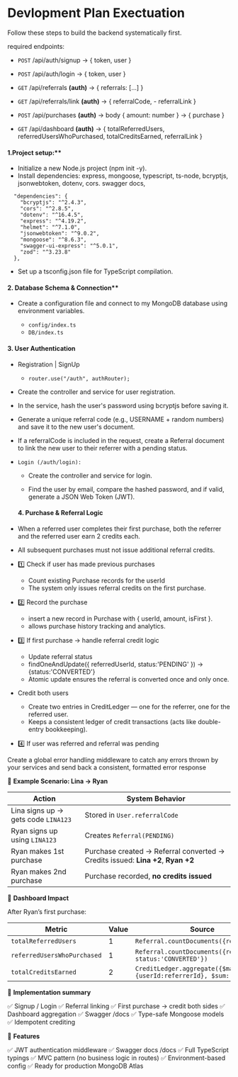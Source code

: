 # Devlopment Plan Exectuation

Follow these steps to build the backend systematically first.

required endpoints:

- `POST` /api/auth/signup → { token, user }  

- `POST` /api/auth/login → { token, user }

- `GET` /api/referrals **(auth)** → { referrals: [...] }

- `GET` /api/referrals/link **(auth)** → { referralCode, - referralLink }

- `POST` /api/purchases **(auth)** 
    → body { amount: number } → { purchase }

- `GET` /api/dashboard **(auth)** 
    → { totalReferredUsers, referredUsersWhoPurchased, totalCreditsEarned, referralLink }

#### 1.Project setup:** 
- Initialize a new Node.js project (npm init -y).
- Install dependencies: express, mongoose, typescript, ts-node, bcryptjs, jsonwebtoken, dotenv, cors. swagger docs, 

```
  "dependencies": {
    "bcryptjs": "^2.4.3",
    "cors": "^2.8.5",
    "dotenv": "^16.4.5",
    "express": "^4.19.2",
    "helmet": "^7.1.0",
    "jsonwebtoken": "^9.0.2",
    "mongoose": "^8.6.3",
    "swagger-ui-express": "^5.0.1",
    "zod": "^3.23.8"
  },

```
- Set up a tsconfig.json file for TypeScript compilation.


####  2. Database Schema & Connection**

- Create a configuration file and connect to my MongoDB database using environment variables.

  - `config/index.ts` 
  - `DB/index.ts`

####  3. User Authentication

- Registration | SignUp
  - `router.use("/auth", authRouter);`

- Create the controller and service for user registration.

- In the service, hash the user's password using bcryptjs before saving it.

- Generate a unique referral code (e.g., USERNAME + random numbers) and save it to the new user's document.

- If a referralCode is included in the request, create a Referral document to link the new user to their referrer with a pending status.


- `Login (/auth/login):`

  - Create the controller and service for login.

  - Find the user by email, compare the hashed password, and if valid, generate a JSON Web Token (JWT).

  ####  4. Purchase & Referral Logic

- When a referred user completes their first purchase, both the referrer and the referred user earn 2 credits each.
- All subsequent purchases must not issue additional referral credits.

- 1️⃣ Check if user has made previous purchases
  - Count existing Purchase records for the userId 
  - The system only issues referral credits on the first purchase. 
- 2️⃣ Record the purchase
  - insert a new record in Purchase with { userId, amount, isFirst }.
  - allows purchase history tracking and analytics.
- 3️⃣ If first purchase → handle referral credit logic
  - Update referral status
  - findOneAndUpdate({ referredUserId, status:'PENDING' }) → {status:'CONVERTED'}
  - Atomic update ensures the referral is converted once and only once.

-  Credit both users
    - Create two entries in CreditLedger — one for the referrer, one for the referred user.
    - Keeps a consistent ledger of credit transactions (acts like double-entry bookkeeping).  
- 4️⃣ If user was referred and referral was pending

Create a global error handling middleware to catch any errors thrown by your services and send back a consistent, formatted error response

🚀 **Example Scenario: Lina → Ryan**

| Action                              | System Behavior                                                                  |
| ----------------------------------- | -------------------------------------------------------------------------------- |
| Lina signs up → gets code `LINA123` | Stored in `User.referralCode`                                                    |
| Ryan signs up using `LINA123`       | Creates `Referral(PENDING)`                                                      |
| Ryan makes 1st purchase             | Purchase created → Referral converted → Credits issued: **Lina +2**, **Ryan +2** |
| Ryan makes 2nd purchase             | Purchase recorded, **no credits issued**                                         |

🧮 **Dashboard Impact**

After Ryan’s first purchase:


| Metric                      | Value | Source                                                                |
| --------------------------- | ----- | --------------------------------------------------------------------- |
| `totalReferredUsers`        | 1     | `Referral.countDocuments({referrerId})`                               |
| `referredUsersWhoPurchased` | 1     | `Referral.countDocuments({referrerId, status:'CONVERTED'})`           |
| `totalCreditsEarned`        | 2     | `CreditLedger.aggregate({$match:{userId:referrerId}, $sum:'amount'})` |

🧱  **Implementation summary**

✅ Signup / Login
✅ Referral linking
✅ First purchase → credit both sides
✅ Dashboard aggregation
✅ Swagger /docs
✅ Type-safe Mongoose models
✅ Idempotent crediting


🚀 **Features**

✅ JWT authentication middleware
✅ Swagger docs /docs
✅ Full TypeScript typings
✅ MVC pattern (no business logic in routes)
✅ Environment-based config
✅ Ready for production MongoDB Atlas
